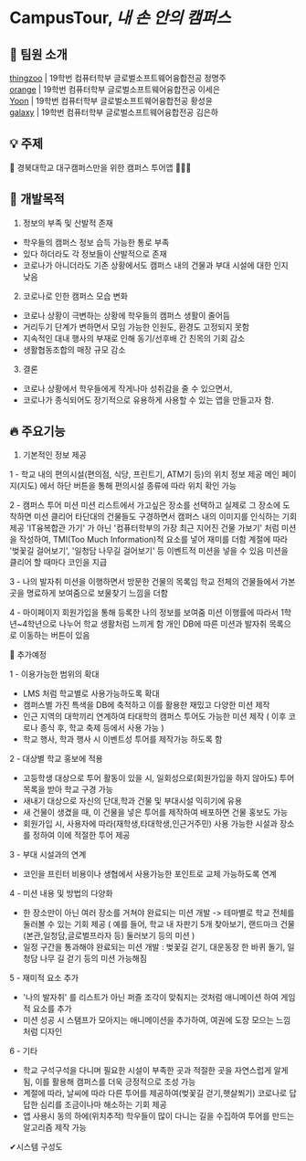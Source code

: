 # CampusTour, _내 손 안의 캠퍼스_

## :rainbow: 팀원 소개

[thingzoo](https://github.com/thing-zoo)  |  19학번 컴퓨터학부 글로벌소프트웨어융합전공 정명주   
[orange](https://github.com/seeun-320)    |  19학번 컴퓨터학부 글로벌소프트웨어융합전공 이세은   
[Yoon](https://github.com/noranmuri)      |  19학번 컴퓨터학부 글로벌소프트웨어융합전공 황성윤   
[galaxy](https://github.com/eunha812)     |  19학번 컴퓨터학부 글로벌소프트웨어융합전공 김은하   

## :bulb: 주제
:bus: 경북대학교 대구캠퍼스만을 위한 캠퍼스 투어앱 👩🏻‍🏫

## :pushpin: 개발목적
1. 정보의 부족 및 산발적 존재
  - 학우들의 캠퍼스 정보 습득 가능한 통로 부족
  - 있다 하더라도 각 정보들이 산발적으로 존재
  - 코로나가 아니더라도 기존 상황에서도 캠퍼스 내의 건물과 부대 시설에 대한 인지 낮음

2. 코로나로 인한 캠퍼스 모습 변화
  - 코로나 상황이 극변하는 상황에 학우들의 캠퍼스 생활이 줄어듬
  - 거리두기 단계가 변하면서 모임 가능한 인원도, 환경도 고정되지 못함
  - 지속적인 대내 행사의 부재로 인해 동기/선후배 간 친목의 기회 감소
  - 생활협동조합의 매장 규모 감소

3. 결론
  - 코로나 상황에서 학우들에게 작게나마 성취감을 줄 수 있으면서,
  - 코로나가 종식되어도 장기적으로 유용하게 사용할 수 있는 앱을 만들고자 함.

## :fire: 주요기능
1. 기본적인 정보 제공

1 - 학교 내의 편의시설(편의점, 식당, 프린트기, ATM기 등)의 위치 정보 제공
메인 페이지(지도) 에서 하단 버튼을 통해 편의시설 종류에 따라 위치 확인 가능


2 - 캠퍼스 투어 미션
미션 리스트에서 가고싶은 장소를 선택하고 실제로 그 장소에 도착하면 미션 클리어
타단대의 건물들도 구경하면서 캠퍼스 내의 이미지를 인식하는 기회 제공
'IT융복합관 가기' 가 아닌 '컴퓨터학부의 가장 최근 지어진 건물 가보기' 처럼 미션을 작성하여,
TMI(Too Much Information)적 요소를 넣어 재미를 더함
계절에 따라 '벚꽃길 걸어보기', '일청담 나무길 걸어보기' 등 이벤트적 미션을 넣을 수 있음
미션을 클리어 할 때마다 코인을 지급

3 - 나의 발자취
미션을 이행하면서 방문한 건물의 목록임
학교 전체의 건물들에서 가본 곳을 명료하게 보여줌으로 보물찾기 느낌을 더함

4 - 마이페이지
회원가입을 통해 등록한 나의 정보를 보여줌
미션 이행률에 따라서 1학년~4학년으로 나누어 학교 생활처럼 느끼게 함
개인 DB에 따른 미션과 발자취 목록으로 이동하는 버튼이 있음

🌹 추가예정

1 - 이용가능한 범위의 확대
- LMS 처럼 학교별로 사용가능하도록 확대
- 캠퍼스별 가진 특색을 DB에 축적하고 이를 활용한 재밌고 다양한 미션 제작
- 인근 지역의 대학끼리 연계하여 타대학의 캠퍼스 투어도 가능한 미션 제작 ( 이후 코로나 종식 후, 학교 축제 등에서 사용 가능 )
- 학교 행사, 학과 행사 시 이벤트성 투어를 제작가능 하도록 함

2 - 대상별 학교 홍보에 적용
- 고등학생 대상으로 투어 활동이 있을 시, 일회성으로(회원가입을 하지 않아도) 투어 목록을 받아 학교 구경 가능
- 새내기 대상으로 자신의 단대,학과 건물 및 부대시설 익히기에 유용
- 새 건물이 생겼을 때, 이 건물을 넣은 투어를 제작하여 배포하면 건물 홍보도 가능
- 회원가입 시, 사용자에 따라(재학생,타대학생,인근거주민) 사용 가능한 시설과 장소를 정하여 이에 적절한 투어 제공

3 - 부대 시설과의 연계
- 코인을 프린터 비용이나 생협에서 사용가능한 포인트로 교체 가능하도록 연계

4 - 미션 내용 및 방법의 다양화
- 한 장소만이 아닌 여러 장소를 거쳐야 완료되는 미션 개발 -> 테마별로 학교 전체를 둘러볼 수 있는 기회 제공
( 예를 들어, 학교 내 자판기 5개 찾아보기, 랜드마크 건물(본관,일청담,글로벌프라자 등) 둘러보기 등의 미션 )
- 일정 구간을 통과해야 완료되는 미션 개발 : 벚꽃길 걷기, 대운동장 한 바퀴 돌기, 일청담 나무 길 걷기 등의 미션 가능해짐

5 - 재미적 요소 추가
- '나의 발자취' 를 리스트가 아닌 퍼즐 조각이 맞춰지는 것처럼 애니메이션 하여 게임적 요소를 추가
- 미션 성공 시 스탬프가 모아지는 애니메이션을 추가하여, 여권에 도장 모으는 느낌처럼 디자인

6 - 기타
- 학교 구석구석을 다니며 필요한 시설이 부족한 곳과 적절한 곳을 자연스럽게 알게 됨, 이를 활용해 캠퍼스를 더욱 긍정적으로 조성 가능
- 계절에 따라, 날씨에 따라 다른 투어를 제공하여(벚꽃길 걷기,햇살쬐기) 코로나로 답답한 심리를 조금이나마 해소하는 기회 제공
- 앱 사용시 동의 하에(위치추적) 학우들이 많이 다니는 길을 수집하여 투어를 만드는 알고리즘 제작 가능

✔시스템 구성도
